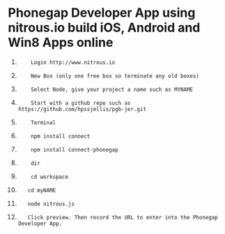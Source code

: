 # Phonegap Developer App using nitrous.io build iOS, Android and Win8 Apps online



1.         Login http://www.nitrous.io
2.         New Box (only one free box so terminate any old boxes)
3.         Select Node, give your project a name such as MYNAME
4.         Start with a github repo such as https://github.com/hpssjellis/pgb-jer.git
5.         Terminal
6.         npm install connect
7.         npm install connect-phonegap
8.         dir     
9.         cd workspace
10.        cd myNAME
11.        node nitrous.js
12.        Click preview. Then record the URL to enter into the Phonegap Developer App.


